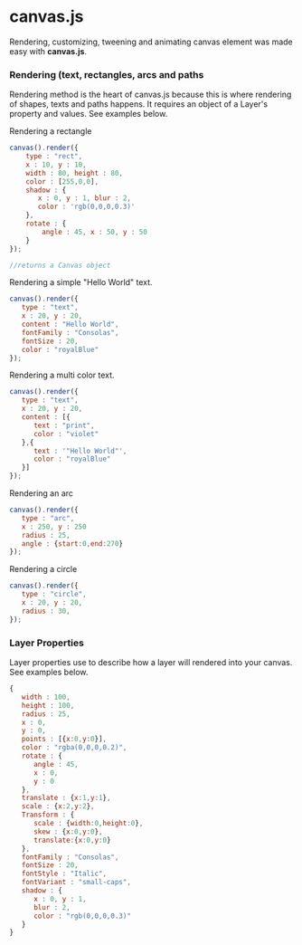 # canvas.js
Rendering, customizing, tweening and animating canvas element was made easy with **canvas.js**. 

### Rendering (text, rectangles, arcs and paths
Rendering method is the heart of canvas.js because this is where rendering of shapes, texts and paths happens. It requires an object of a Layer's property and values. See examples below. 
 
Rendering a rectangle

```javascript
canvas().render({
    type : "rect", 
    x : 10, y : 10,
    width : 80, height : 80,
    color : [255,0,0],
    shadow : {
       x : 0, y : 1, blur : 2,
       color : 'rgb(0,0,0,0.3)' 
    }, 
    rotate : {
        angle : 45, x : 50, y : 50
    } 
});

//returns a Canvas object
```

Rendering a simple "Hello World" text.

```javascript
canvas().render({
   type : "text", 
   x : 20, y : 20,
   content : "Hello World", 
   fontFamily : "Consolas", 
   fontSize : 20,
   color : "royalBlue"
});

```

Rendering a multi color text. 

```javascript
canvas().render({
   type : "text", 
   x : 20, y : 20,
   content : [{
      text : "print", 
      color : "violet"
   },{
      text : '"Hello World"', 
      color : "royalBlue" 
   }] 
});

```

Rendering an arc 

```javascript
canvas().render({
   type : "arc",
   x : 250, y : 250
   radius : 25, 
   angle : {start:0,end:270}
});


```

Rendering a circle

```javascript
canvas().render({
   type : "circle", 
   x : 20, y : 20,
   radius : 30,
});
```

### Layer Properties

Layer properties use to describe how a layer will rendered into your canvas. See examples below. 

```javascript
{
   width : 100,
   height : 100,
   radius : 25, 
   x : 0,
   y : 0,
   points : [{x:0,y:0}],
   color : "rgba(0,0,0,0.2)",
   rotate : {
      angle : 45, 
      x : 0, 
      y : 0
   },
   translate : {x:1,y:1},
   scale : {x:2,y:2},
   Transform : {
      scale : {width:0,height:0},
      skew : {x:0,y:0},
      translate:{x:0,y:0}
   }, 
   fontFamily : "Consolas", 
   fontSize : 20,
   fontStyle : "Italic", 
   fontVariant : "small-caps", 
   shadow : {
      x : 0, y : 1,
      blur : 2,
      color : "rgb(0,0,0,0.3)"
   } 
} 

```
